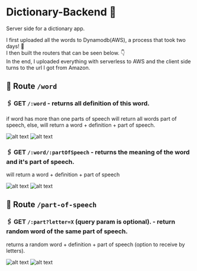 # Dictionary-Backend 📖

Server side for a dictionary app.

I first uploaded all the words to Dynamodb(AWS), a process that took two days! 🥵 <br>
I then built the routers that can be seen below. 👇<br>
In the end, I uploaded everything with serverless to AWS and the client side turns to the url I got from Amazon.

## 🔗 Route `/word`

### 🖇 GET `/:word` - returns all definition of this word.

if word has more than one parts of speech will return all words part of speech, else, will return a word + definition + part of speech.

![alt text](https://i.ibb.co/QXQXChM/findWord.png)
![alt text](https://i.ibb.co/Df5MvYp/get-word.png)

### 🖇 GET `/:word/:partOfSpeech` - returns the meaning of the word and it's part of speech.

will return a word + definition + part of speech

![alt text](https://i.ibb.co/1TQ5q4L/find-Word-With-Pos.png)
![alt text](https://i.ibb.co/zR3Cwqt/get-word-pos.png)

## 🔗 Route `/part-of-speech`

### 🖇 GET `/:part?letter=X` (query param is optional). - return random word of the same part of speech.

returns a random word + definition + part of speech (option to receive by letters).

![alt text](https://i.ibb.co/pR1BZz5/random-Part.png)
![alt text](https://i.ibb.co/MBSN4m7/pos.png)
